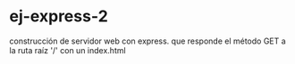# ej-express-2
construcción de servidor web con express. que responde el método GET a la ruta raíz '/' con un index.html
